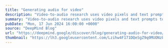 ```yaml
---
title: "Generating audio for video"
description: "Video-to-audio research uses video pixels and text prompts to generate rich soundtracks"
summary: "Video-to-audio research uses video pixels and text prompts to generate rich soundtracks"
pubDate: "Mon, 17 Jun 2024 16:00:00 +0000"
source: "DeepMind Blog"
url: "https://deepmind.google/discover/blog/generating-audio-for-video/"
thumbnail: "https://lh3.googleusercontent.com/Lzihw4F171DQeSgZ9q0MUONzbt1BkbK1sOgnqvLAV3AUIQQ1UJ4niEXOTgWiiyKZrJaCpE4Q6APwV8RRQj7a86_2yDlbIV6WUzD6S_Gu2mjuZDyVWqo=w1200-h630-n-nu"
---
```


